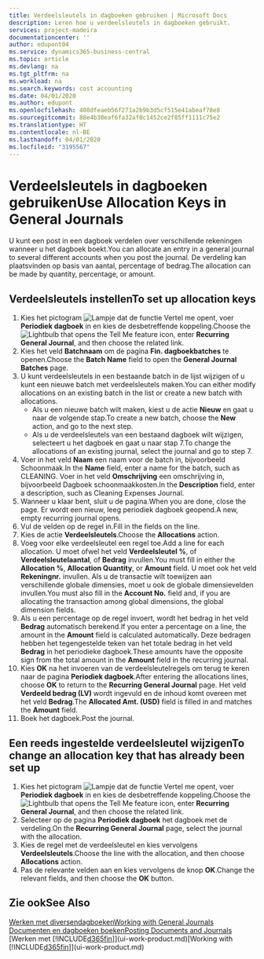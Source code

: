 ```yaml
---
title: Verdeelsleutels in dagboeken gebruiken | Microsoft Docs
description: Leren hoe u verdeelsleutels in dagboeken gebruikt.
services: project-madeira
documentationcenter: ''
author: edupont04
ms.service: dynamics365-business-central
ms.topic: article
ms.devlang: na
ms.tgt_pltfrm: na
ms.workload: na
ms.search.keywords: cost accounting
ms.date: 04/01/2020
ms.author: edupont
ms.openlocfilehash: 408dfeaeb56f271a2b9b3d5cf515e41abeaf78e8
ms.sourcegitcommit: 88e4b30eaf6fa32af0c1452ce2f85ff1111c75e2
ms.translationtype: HT
ms.contentlocale: nl-BE
ms.lasthandoff: 04/01/2020
ms.locfileid: "3195567"
---
```

# <a name="use-allocation-keys-in-general-journals"></a><span data-ttu-id="2371d-103">Verdeelsleutels in dagboeken gebruiken</span><span class="sxs-lookup"><span data-stu-id="2371d-103">Use Allocation Keys in General Journals</span></span>
<span data-ttu-id="2371d-104">U kunt een post in een dagboek verdelen over verschillende rekeningen wanneer u het dagboek boekt.</span><span class="sxs-lookup"><span data-stu-id="2371d-104">You can allocate an entry in a general journal to several different accounts when you post the journal.</span></span> <span data-ttu-id="2371d-105">De verdeling kan plaatsvinden op basis van aantal, percentage of bedrag.</span><span class="sxs-lookup"><span data-stu-id="2371d-105">The allocation can be made by quantity, percentage, or amount.</span></span>

## <a name="to-set-up-allocation-keys"></a><span data-ttu-id="2371d-106">Verdeelsleutels instellen</span><span class="sxs-lookup"><span data-stu-id="2371d-106">To set up allocation keys</span></span>
1. <span data-ttu-id="2371d-107">Kies het pictogram ![Lampje dat de functie Vertel me opent](media/ui-search/search_small.png "Vertel me wat u wilt doen"), voer **Periodiek dagboek** in en kies de desbetreffende koppeling.</span><span class="sxs-lookup"><span data-stu-id="2371d-107">Choose the ![Lightbulb that opens the Tell Me feature](media/ui-search/search_small.png "Tell me what you want to do") icon, enter **Recurring General Journal**, and then choose the related link.</span></span>
2. <span data-ttu-id="2371d-108">Kies het veld **Batchnaam** om de pagina **Fin. dagboekbatches** te openen.</span><span class="sxs-lookup"><span data-stu-id="2371d-108">Choose the **Batch Name** field to open the **General Journal Batches** page.</span></span>
3. <span data-ttu-id="2371d-109">U kunt verdeelsleutels in een bestaande batch in de lijst wijzigen of u kunt een nieuwe batch met verdeelsleutels maken.</span><span class="sxs-lookup"><span data-stu-id="2371d-109">You can either modify allocations on an existing batch in the list or create a new batch with allocations.</span></span>
   * <span data-ttu-id="2371d-110">Als u een nieuwe batch wilt maken, kiest u de actie **Nieuw** en gaat u naar de volgende stap.</span><span class="sxs-lookup"><span data-stu-id="2371d-110">To create a new batch, choose the **New** action, and go to the next step.</span></span>
   * <span data-ttu-id="2371d-111">Als u de verdeelsleutels van een bestaand dagboek wilt wijzigen, selecteert u het dagboek en gaat u naar stap 7.</span><span class="sxs-lookup"><span data-stu-id="2371d-111">To change the allocations of an existing journal, select the journal and go to step 7.</span></span>    
4. <span data-ttu-id="2371d-112">Voer in het veld **Naam** een naam voor de batch in, bijvoorbeeld Schoonmaak.</span><span class="sxs-lookup"><span data-stu-id="2371d-112">In the **Name** field, enter a name for the batch, such as CLEANING.</span></span> <span data-ttu-id="2371d-113">Voer in het veld **Omschrijving** een omschrijving in, bijvoorbeeld Dagboek schoonmaakkosten.</span><span class="sxs-lookup"><span data-stu-id="2371d-113">In the **Description** field, enter a description, such as Cleaning Expenses Journal.</span></span>
5. <span data-ttu-id="2371d-114">Wanneer u klaar bent, sluit u de pagina.</span><span class="sxs-lookup"><span data-stu-id="2371d-114">When you are done, close the page.</span></span> <span data-ttu-id="2371d-115">Er wordt een nieuw, leeg periodiek dagboek geopend.</span><span class="sxs-lookup"><span data-stu-id="2371d-115">A new, empty recurring journal opens.</span></span>
6. <span data-ttu-id="2371d-116">Vul de velden op de regel in.</span><span class="sxs-lookup"><span data-stu-id="2371d-116">Fill in the fields on the line.</span></span>
7. <span data-ttu-id="2371d-117">Kies de actie **Verdeelsleutels**.</span><span class="sxs-lookup"><span data-stu-id="2371d-117">Choose the **Allocations** action.</span></span>
8. <span data-ttu-id="2371d-118">Voeg voor elke verdeelsleutel een regel toe.</span><span class="sxs-lookup"><span data-stu-id="2371d-118">Add a line for each allocation.</span></span> <span data-ttu-id="2371d-119">U moet ofwel het veld **Verdeelsleutel %**, of **Verdeelsleutelaantal**, of **Bedrag** invullen.</span><span class="sxs-lookup"><span data-stu-id="2371d-119">You must fill in either the **Allocation %**, **Allocation Quantity**, or **Amount** field.</span></span> <span data-ttu-id="2371d-120">U moet ook het veld **Rekeningnr.** invullen. Als u de transactie wilt toewijzen aan verschillende globale dimensies, moet u ook de globale dimensievelden invullen.</span><span class="sxs-lookup"><span data-stu-id="2371d-120">You must also fill in the **Account No.** field and, if you are allocating the transaction among global dimensions, the global dimension fields.</span></span>
9. <span data-ttu-id="2371d-121">Als u een percentage op de regel invoert, wordt het bedrag in het veld **Bedrag** automatisch berekend.</span><span class="sxs-lookup"><span data-stu-id="2371d-121">If you enter a percentage on a line, the amount in the **Amount** field is calculated automatically.</span></span> <span data-ttu-id="2371d-122">Deze bedragen hebben het tegengestelde teken van het totale bedrag in het veld **Bedrag** in het periodieke dagboek.</span><span class="sxs-lookup"><span data-stu-id="2371d-122">These amounts have the opposite sign from the total amount in the **Amount** field in the recurring journal.</span></span>
10. <span data-ttu-id="2371d-123">Kies **OK** na het invoeren van de verdeelsleutelregels om terug te keren naar de pagina **Periodiek dagboek**.</span><span class="sxs-lookup"><span data-stu-id="2371d-123">After entering the allocations lines, choose **OK** to return to the **Recurring General Journal** page.</span></span> <span data-ttu-id="2371d-124">Het veld **Verdeeld bedrag (LV)** wordt ingevuld en de inhoud komt overeen met het veld **Bedrag**.</span><span class="sxs-lookup"><span data-stu-id="2371d-124">The **Allocated Amt. (USD)** field is filled in and matches the **Amount** field.</span></span>
11. <span data-ttu-id="2371d-125">Boek het dagboek.</span><span class="sxs-lookup"><span data-stu-id="2371d-125">Post the journal.</span></span>

## <a name="to-change-an-allocation-key-that-has-already-been-set-up"></a><span data-ttu-id="2371d-126">Een reeds ingestelde verdeelsleutel wijzigen</span><span class="sxs-lookup"><span data-stu-id="2371d-126">To change an allocation key that has already been set up</span></span>
1. <span data-ttu-id="2371d-127">Kies het pictogram ![Lampje dat de functie Vertel me opent](media/ui-search/search_small.png "Vertel me wat u wilt doen"), voer **Periodiek dagboek** in en kies de desbetreffende koppeling.</span><span class="sxs-lookup"><span data-stu-id="2371d-127">Choose the ![Lightbulb that opens the Tell Me feature](media/ui-search/search_small.png "Tell me what you want to do") icon, enter **Recurring General Journal**, and then choose the related link.</span></span>
2. <span data-ttu-id="2371d-128">Selecteer op de pagina **Periodiek dagboek** het dagboek met de verdeling.</span><span class="sxs-lookup"><span data-stu-id="2371d-128">On the **Recurring General Journal** page, select the journal with the allocation.</span></span>
3. <span data-ttu-id="2371d-129">Kies de regel met de verdeelsleutel en kies vervolgens **Verdeelsleutels**.</span><span class="sxs-lookup"><span data-stu-id="2371d-129">Choose the line with the allocation, and then choose **Allocations** action.</span></span>
4. <span data-ttu-id="2371d-130">Pas de relevante velden aan en kies vervolgens de knop **OK**.</span><span class="sxs-lookup"><span data-stu-id="2371d-130">Change the relevant fields, and then choose the **OK** button.</span></span>

## <a name="see-also"></a><span data-ttu-id="2371d-131">Zie ook</span><span class="sxs-lookup"><span data-stu-id="2371d-131">See Also</span></span>
[<span data-ttu-id="2371d-132">Werken met diversendagboeken</span><span class="sxs-lookup"><span data-stu-id="2371d-132">Working with General Journals</span></span>](ui-work-general-journals.md)  
[<span data-ttu-id="2371d-133">Documenten en dagboeken boeken</span><span class="sxs-lookup"><span data-stu-id="2371d-133">Posting Documents and Journals</span></span>](ui-post-documents-journals.md)  
<span data-ttu-id="2371d-134">[Werken met [!INCLUDE[d365fin](includes/d365fin_md.md)]](ui-work-product.md)</span><span class="sxs-lookup"><span data-stu-id="2371d-134">[Working with [!INCLUDE[d365fin](includes/d365fin_md.md)]](ui-work-product.md)</span></span>

